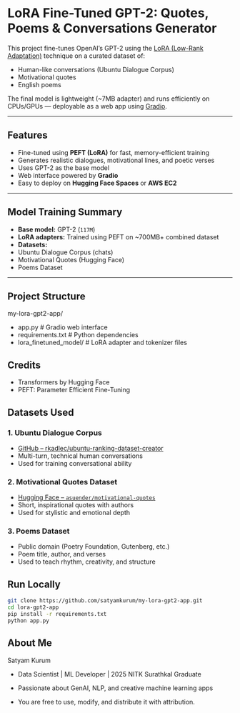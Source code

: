 # LoRA Fine-Tuned GPT-2: Quotes, Poems & Conversations Generator

This project fine-tunes OpenAI’s GPT-2 using the [LoRA (Low-Rank Adaptation)](https://arxiv.org/abs/2106.09685) technique on a curated dataset of:

-  Human-like conversations (Ubuntu Dialogue Corpus)
-  Motivational quotes
-  English poems

The final model is lightweight (~7MB adapter) and runs efficiently on CPUs/GPUs — deployable as a web app using [Gradio](https://gradio.app).

---

##  Features

-  Fine-tuned using **PEFT (LoRA)** for fast, memory-efficient training
-  Generates realistic dialogues, motivational lines, and poetic verses
-  Uses GPT-2 as the base model
-  Web interface powered by **Gradio**
-  Easy to deploy on **Hugging Face Spaces** or **AWS EC2**

---

##  Model Training Summary

-  **Base model:** GPT-2 (`117M`)
-  **LoRA adapters:** Trained using PEFT on ~700MB+ combined dataset
-  **Datasets:**
  - Ubuntu Dialogue Corpus (chats)
  - Motivational Quotes (Hugging Face)
  - Poems Dataset

---

##  Project Structure

my-lora-gpt2-app/
- app.py # Gradio web interface
- requirements.txt # Python dependencies
- lora_finetuned_model/ # LoRA adapter and tokenizer files



## Credits

- Transformers by Hugging Face
- PEFT: Parameter Efficient Fine-Tuning

## Datasets Used

### 1. Ubuntu Dialogue Corpus  
-  [GitHub – rkadlec/ubuntu-ranking-dataset-creator](https://github.com/rkadlec/ubuntu-ranking-dataset-creator)  
-  Multi-turn, technical human conversations  
-  Used for training conversational ability

### 2. Motivational Quotes Dataset  
-  [Hugging Face – `asuender/motivational-quotes`](https://huggingface.co/datasets/asuender/motivational-quotes)  
-  Short, inspirational quotes with authors  
-  Used for stylistic and emotional depth

### 3. Poems Dataset  
-  Public domain (Poetry Foundation, Gutenberg, etc.)  
-  Poem title, author, and verses  
-  Used to teach rhythm, creativity, and structure

##  Run Locally

```bash
git clone https://github.com/satyamkurum/my-lora-gpt2-app.git
cd lora-gpt2-app
pip install -r requirements.txt
python app.py
```
## About Me
  Satyam Kurum
- Data Scientist | ML Developer | 2025 NITK Surathkal Graduate
- Passionate about GenAI, NLP, and creative machine learning apps

- You are free to use, modify, and distribute it with attribution.





